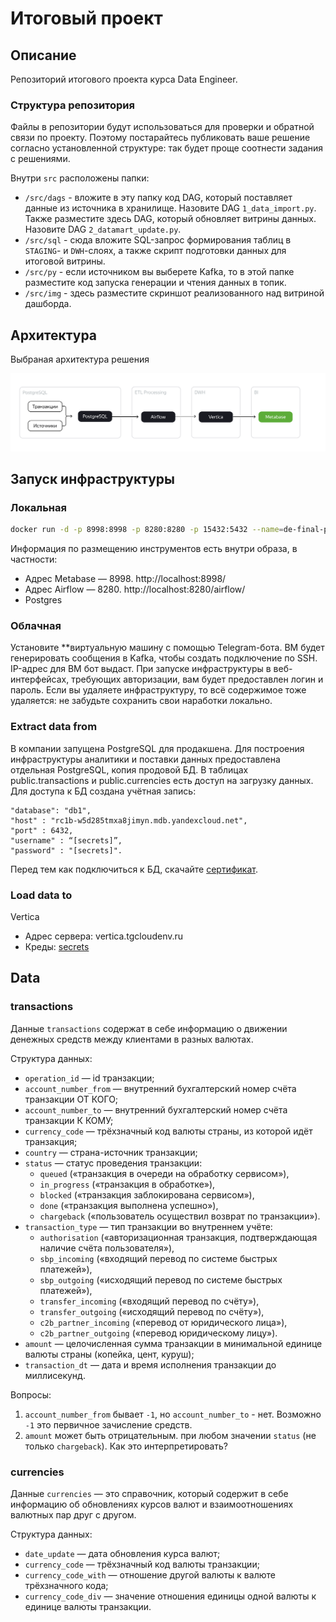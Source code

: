 # Итоговый проект

## Описание
Репозиторий итогового проекта курса Data Engineer.

### Структура репозитория
Файлы в репозитории будут использоваться для проверки и обратной связи по проекту. Поэтому постарайтесь публиковать ваше решение согласно установленной структуре: так будет проще соотнести задания с решениями.

Внутри `src` расположены папки:
- `/src/dags` - вложите в эту папку код DAG, который поставляет данные из источника в хранилище. Назовите DAG `1_data_import.py`. Также разместите здесь DAG, который обновляет витрины данных. Назовите DAG `2_datamart_update.py`.
- `/src/sql` - сюда вложите SQL-запрос формирования таблиц в `STAGING`- и `DWH`-слоях, а также скрипт подготовки данных для итоговой витрины.
- `/src/py` - если источником вы выберете Kafka, то в этой папке разместите код запуска генерации и чтения данных в топик.
- `/src/img` - здесь разместите скриншот реализованного над витриной дашборда.

## Архитектура
Выбраная архитектура решения

![Project Architecture](./archi.png)

## Запуск инфраструктуры 
### Локальная
```bash
docker run -d -p 8998:8998 -p 8280:8280 -p 15432:5432 --name=de-final-prj-local sindb/de-final-prj:latest
```
Информация по размещению инструментов есть внутри образа, в частности:
- Адрес Metabase — 8998. http://localhost:8998/
- Адрес Airflow — 8280.  http://localhost:8280/airflow/ 
- Postgres

### Облачная

Установите **виртуальную машину с помощью Telegram-бота. ВМ будет генерировать сообщения в Kafka, чтобы создать подключение по SSH. IP-адрес для ВМ бот выдаст. 
При запуске инфраструктуры в веб-интерфейсах, требующих авторизации, вам будет предоставлен логин и пароль. Если вы удаляете инфраструктуру, то всё содержимое тоже удаляется: не забудьте сохранить свои наработки локально.


### Extract data from
В компании запущена PostgreSQL для продакшена. Для построения инфраструктуры аналитики и поставки данных предоставлена отдельная PostgreSQL, копия продовой БД. В таблицах public.transactions и public.currencies есть доступ на загрузку данных.
Для доступа к БД создана учётная запись:
```
"database": "db1",
"host" : "rc1b-w5d285tmxa8jimyn.mdb.yandexcloud.net",
"port" : 6432,
"username" : “[secrets]”,
"password" : "[secrets]".
```
Перед тем как подключиться к БД, скачайте [сертификат](https://storage.yandexcloud.net/cloud-certs/CA.pem).

### Load data to
Vertica
- Адрес сервера:  vertica.tgcloudenv.ru
- Креды: [secrets](./secrets/secrets.md)


## Data

### transactions
Данные `transactions` содержат в себе информацию о движении денежных средств между клиентами в разных валютах.

Структура данных:
- `operation_id` — id транзакции;
- `account_number_from` — внутренний бухгалтерский номер счёта транзакции ОТ КОГО; 
- `account_number_to` — внутренний бухгалтерский номер счёта транзакции К КОМУ;
- `currency_code` — трёхзначный код валюты страны, из которой идёт транзакция;
- `country` — страна-источник транзакции;
- `status` — статус проведения транзакции: 
	* `queued` («транзакция в очереди на обработку сервисом»), 
	* `in_progress` («транзакция в обработке»), 
	* `blocked` («транзакция заблокирована сервисом»), 
	* `done` («транзакция выполнена успешно»), 
	* `chargeback` («пользователь осуществил возврат по транзакции»).
- `transaction_type` — тип транзакции во внутреннем учёте: 
	* `authorisation` («авторизационная транзакция, подтверждающая наличие счёта пользователя»), 
	* `sbp_incoming` («входящий перевод по системе быстрых платежей»), 
	* `sbp_outgoing` («исходящий перевод по системе быстрых платежей»), 
	* `transfer_incoming` («входящий перевод по счёту»), 
	* `transfer_outgoing` («исходящий перевод по счёту»), 
	* `c2b_partner_incoming` («перевод от юридического лица»), 
	* `c2b_partner_outgoing` («перевод юридическому лицу»).
- `amount` — целочисленная сумма транзакции в минимальной единице валюты страны (копейка, цент, куруш); 
- `transaction_dt` — дата и время исполнения транзакции до миллисекунд.

Вопросы:
1. `account_number_from` бывает `-1`, но `account_number_to` - нет. Возможно `-1` это первичное зачисление средств.
1. `amount` может быть отрицательным. при любом значении `status` (не только `chargeback`). Как это интерпретировать? 

### сurrencies
Данные `сurrencies` — это справочник, который содержит в себе информацию об обновлениях курсов валют и взаимоотношениях валютных пар друг с другом.

Структура данных:
- `date_update` — дата обновления курса валют;
- `currency_code` — трёхзначный код валюты транзакции;
- `currency_code_with` — отношение другой валюты к валюте трёхзначного кода;
- `currency_code_div` — значение отношения единицы одной валюты к единице валюты транзакции.
